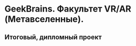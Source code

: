 # GeekBrains. Факультет VR/AR (Метавселенные).
## Итоговый, дипломный проект 

<!-- Пример хорошей структуры

https://github.com/MorgunovaAO/Diploma_project/blob/main/MorgunovaA_group3189.md
 
Тема проекта: Исследование особенностей организации процесса ручного тестирования веб-приложений в условиях отсутствия технического задания на примере тестирования интернет-магазина парфюмерии и косметики. 

Цель: Изучить особенности ручного тестирования веб-приложений в условиях отсутствия спецификации к программному продукту и разработать предложения по улучшению процесса ручного тестирования веб-приложения РИВ ГОШ. 

Задачи: 

Изучить литературу, касающуюся темы исследования. 
Рассмотреть основные виды и методы ручного тестирования веб-приложений.
Ознакомиться с основными принципами составления, такой тестовой документации, как чек-листы, тест-кейсы, тест-планы, баг-репорты. 
Составить план ручного тестирования веб-приложения РИВ ГОШ с использованием техник тест-дизайна. 
Выполнить ручное тестирование веб-приложения РИВ ГОШ. 
Разработать предложения по улучшению ручного тестирования веб-приложения РИВ ГОШ.
Инструменты: Postman, Qase.io, TestRail или Jira (решу позднее), DevTools, Git, Charles Proxy, FastStone Capture 7.2.
Структура дипломного проекта: 
Оглавление 
Введение (2–3 стр.) 
Глава 1. Основы ручного тестирования веб-приложений (~15 стр.) 
1.1 Что такое веб-приложение, его особенности 
1.2 Что такое тестирование, кто такой тестировщик. Зачем нужно тестирование и когда оно начинается 
1.3 Этапы ручного тестирования веб-приложений 
1.4 Источники требований: что такое техническое задание и как проводить ручное тестирование, если техническое задание отсутствует 
Глава 2. Подготовка к ручному тестированию веб-приложения (~15 стр7) 
2.1 Составление чек-листов 
2.2 Составление тест-кейсов 
2.3 Разработка тест-плана
2.4 Тест-дизайн и тест-аналитика 
2.5 Баг-репорты и багтрекинговая система 
Глава 3. Проведение тестирования и разработка предложений по улучшению тестирования Интернет-магазина РИВ ГОШ (~20 стр.) 
3.1 Тестирование функциональности 
3.2 Тестирование юзабилити 
3.3 Тестирование интерфейса 
3.4 Тестирование совместимости 
3.5 Тестирование производительности 
3.6 Тестирование безопасности 
3.7 Подведение итогов. Разработка предложений по улучшению ручного тестирования веб-приложения РИВ ГОШ 
Заключение (~ 4 стр.) 
Список используемой литературы и ресурсов
Приложения -->
